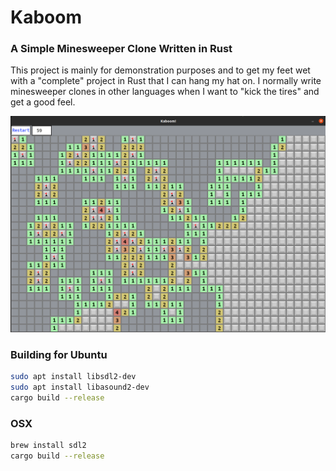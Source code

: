 # Kaboom

### A Simple Minesweeper Clone Written in Rust

This project is mainly for demonstration purposes and to get my feet
wet with a "complete" project in Rust that I can hang my hat on.  I
normally write minesweeper clones in other languages when I want to
"kick the tires" and get a good feel.

<img src="./media/demo-app.png" />

### Building for Ubuntu

```bash
sudo apt install libsdl2-dev
sudo apt install libasound2-dev
cargo build --release
```
### OSX

```bash
brew install sdl2
cargo build --release
```
